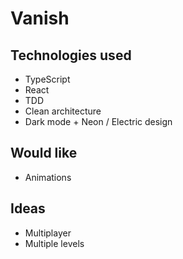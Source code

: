 # Vanish

## Technologies used
- TypeScript
- React
- TDD
- Clean architecture
- Dark mode + Neon / Electric design

## Would like
- Animations

## Ideas
- Multiplayer
- Multiple levels
